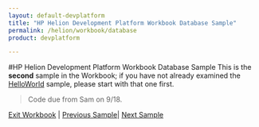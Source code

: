 ```yaml
---
layout: default-devplatform
title: "HP Helion Development Platform Workbook Database Sample"
permalink: /helion/workbook/database
product: devplatform

---
```

#HP Helion Development Platform Workbook Database Sample
This is the **second** sample in the Workbook; if you have not already examined the [HelloWorld](/helion/workbook/helloWorld) sample, please start with that one first.

>Code due from Sam on 9/18.


[Exit Workbook](/helion/devplatform/) | [Previous Sample](/helion/workbook/helloWorld/)| [Next Sample](/helion/workbook/messaging/)